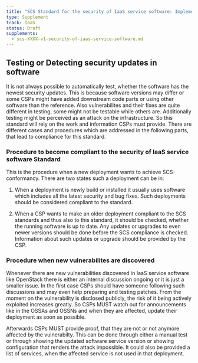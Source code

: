 ```yaml
---
title: "SCS Standard for the security of IaaS service software: Implementation and Testing Notes"
type: Supplement
track: IaaS
status: Draft
supplements:
  - scs-XXXX-v1-security-of-iaas-service-software.md
---
```


## Testing or Detecting security updates in software

It is not always possible to automatically test, whether the software has the newest security updates.
This is because software versions may differ or some CSPs might have added downstream code parts or using other software than the reference.
Also vulnerabilites and their fixes are quite different in testing, some might not be testable while others are.
Additionally testing might be perceived as an attack on the infrastructure.
So this standard will rely on the work and information CSPs must provide.
There are different cases and procedures which are addressed in the following parts, that lead to compliance for this standard.

### Procedure to become compliant to the security of IaaS service software Standard

This is the procedure when a new deployment wants to achieve SCS-conformancy.
There are two states such a deployment can be in:

1. When a deployment is newly build or installed it usually uses software which includes all the latest security and bug fixes.
Such deployments should be considered compliant to the standard.

2. When a CSP wants to make an older deployment compliant to the SCS standards and thus also to this standard, it should be checked, whether the running software is up to date.
Any updates or upgrades to even newer versions should be done before the SCS compliance is checked.
Information about such updates or upgrade should be provided by the CSP.

### Procedure when new vulnerabilites are discovered

Whenever there are new vulnerabilities discovered in IaaS service software like OpenStack there is either an internal discussion ongoing or it is just a smaller issue.
In the first case CSPs should have someone following such discussions and may even help preparing and testing patches.
From the moment on the vulnerability is disclosed publicly, the risk of it being actively exploited increases greatly.
So CSPs MUST watch out for announcements like in the OSSAs and OSSNs and when they are affected, update their deployment as soon as possible.

Afterwards CSPs MUST provide proof, that they are not or not anymore affected by the vulnerabilty.
This can be done through either a manual test or through showing the updated software service version or showing configuration that renders the attack impossible.
It could also be provided a list of services, when the affected service is not used in that deployment.
